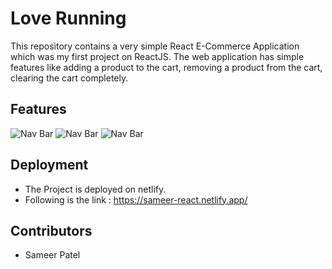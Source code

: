 
# Love Running

This repository contains a very simple React E-Commerce Application which was my first project on ReactJS. The web application has simple features like adding a product to the cart, removing a product from the cart, clearing the cart completely. 

## Features 

![Nav Bar](https://github.com/sameer-patel-dev/ReactJS-ECommerce-Application/blob/master/images/1.PNG)
![Nav Bar](https://github.com/sameer-patel-dev/ReactJS-ECommerce-Application/blob/master/images/2.PNG)
![Nav Bar](https://github.com/sameer-patel-dev/ReactJS-ECommerce-Application/blob/master/images/3.PNG)


## Deployment
  - The Project is deployed on netlify.
  - Following is the link : https://sameer-react.netlify.app/

## Contributors
  - Sameer Patel
